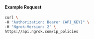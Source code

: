 
#### Example Request
```bash
curl \
-H "Authorization: Bearer {API_KEY}" \
-H "Ngrok-Version: 2" \
https://api.ngrok.com/ip_policies
